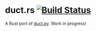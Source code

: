 # duct.rs [![Build Status](https://travis-ci.org/oconnor663/duct.rs.svg?branch=master)](https://travis-ci.org/oconnor663/duct.rs)

A Rust port of [duct.py](https://github.com/oconnor663/duct.py). Work in
progress!
